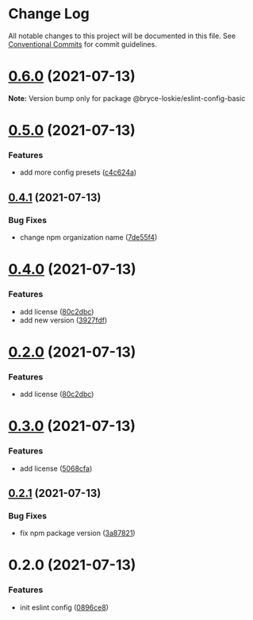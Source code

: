 # Change Log

All notable changes to this project will be documented in this file.
See [Conventional Commits](https://conventionalcommits.org) for commit guidelines.

# [0.6.0](https://github.com/guygubaby/eslint-config/compare/v0.5.0...v0.6.0) (2021-07-13)

**Note:** Version bump only for package @bryce-loskie/eslint-config-basic





# [0.5.0](https://github.com/guygubaby/eslint-config/compare/v0.4.1...v0.5.0) (2021-07-13)


### Features

* add more config presets ([c4c624a](https://github.com/guygubaby/eslint-config/commit/c4c624ab0e7296053109b49a4b254adae6506471))





## [0.4.1](https://github.com/guygubaby/eslint-config/compare/v0.4.0...v0.4.1) (2021-07-13)


### Bug Fixes

* change npm organization name ([7de55f4](https://github.com/guygubaby/eslint-config/commit/7de55f4095c833b129c6d643cfe6fb650a622ff2))





# [0.4.0](https://github.com/guygubaby/eslint-config/compare/v0.3.0...v0.4.0) (2021-07-13)


### Features

* add license ([80c2dbc](https://github.com/guygubaby/eslint-config/commit/80c2dbc8149c6f4c552980864dc1744b71b6ed65))
* add new version ([3927fdf](https://github.com/guygubaby/eslint-config/commit/3927fdf6ca94c50ef11333d77d2a8f6254b2c261))





# [0.2.0](https://github.com/guygubaby/eslint-config/compare/v0.3.0...v0.2.0) (2021-07-13)


### Features

* add license ([80c2dbc](https://github.com/guygubaby/eslint-config/commit/80c2dbc8149c6f4c552980864dc1744b71b6ed65))





# [0.3.0](https://github.com/guygubaby/eslint-config/compare/v0.2.1...v0.3.0) (2021-07-13)


### Features

* add license ([5068cfa](https://github.com/guygubaby/eslint-config/commit/5068cfab9b274b1f6bd06f34ffa8f20c01c671f3))





## [0.2.1](https://github.com/guygubaby/eslint-config/compare/v0.2.0...v0.2.1) (2021-07-13)


### Bug Fixes

* fix npm package version ([3a87821](https://github.com/guygubaby/eslint-config/commit/3a87821e510f9ee9f9969db48a6096d79f285001))





# 0.2.0 (2021-07-13)


### Features

* init eslint config ([0896ce8](https://github.com/guygubaby/eslint-config/commit/0896ce8e69ede7d381cb4590c5e7b3a0ad6240cb))
